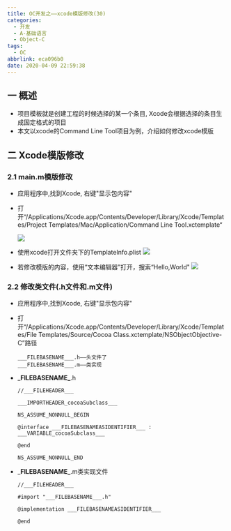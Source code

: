 ```yaml
---
title: OC开发之——xcode模版修改(30)
categories:
  - 开发
  - A-基础语言
  - Object-C
tags:
  - OC
abbrlink: eca096b0
date: 2020-04-09 22:59:38
---
```

## 一 概述

* 项目模板就是创建工程的时候选择的某一个条目, Xcode会根据选择的条目生成固定格式的项目
* 本文以xcode的Command Line Tool项目为例，介绍如何修改xcode模版

<!--more-->

## 二 Xcode模版修改

### 2.1 main.m模版修改

* 应用程序中,找到Xcode, 右键"显示包内容"

* 打开“/Applications/Xcode.app/Contents/Developer/Library/Xcode/Templates/Project Templates/Mac/Application/Command Line Tool.xctemplate“

  ![][1]

* 使用xcode打开文件夹下的TemplateInfo.plist
	![][2]
* 若修改模版的内容，使用“文本编辑器”打开，搜索“Hello,World"
	![][3]

### 2.2 修改类文件(.h文件和.m文件)

* 应用程序中,找到Xcode, 右键"显示包内容"

* 打开“/Applications/Xcode.app/Contents/Developer/Library/Xcode/Templates/File Templates/Source/Cocoa Class.xctemplate/NSObjectObjective-C”路径

  ```
  ___FILEBASENAME___.h——头文件了
  ___FILEBASENAME___.m——类实现
  ```

* \___FILEBASENAME\___.h

  ```
  //___FILEHEADER___
  
  ___IMPORTHEADER_cocoaSubclass___
  
  NS_ASSUME_NONNULL_BEGIN
  
  @interface ___FILEBASENAMEASIDENTIFIER___ : ___VARIABLE_cocoaSubclass___
  
  @end
  
  NS_ASSUME_NONNULL_END
  ```

* \___FILEBASENAME\___.m类实现文件

  ```
  //___FILEHEADER___
  
  #import "___FILEBASENAME___.h"
  
  @implementation ___FILEBASENAMEASIDENTIFIER___
  
  @end
  ```

  



[1]:https://cdn.jsdelivr.net/gh/PGzxc/CDN/blog-image/oc-xcode-command-line-template.png
[2]:https://cdn.jsdelivr.net/gh/PGzxc/CDN/blog-image/oc-xcode-command-line-templateinfo-xcode-open.png
[3]:https://cdn.jsdelivr.net/gh/PGzxc/CDN/blog-image/oc-xcode-command-line-template-modify.png